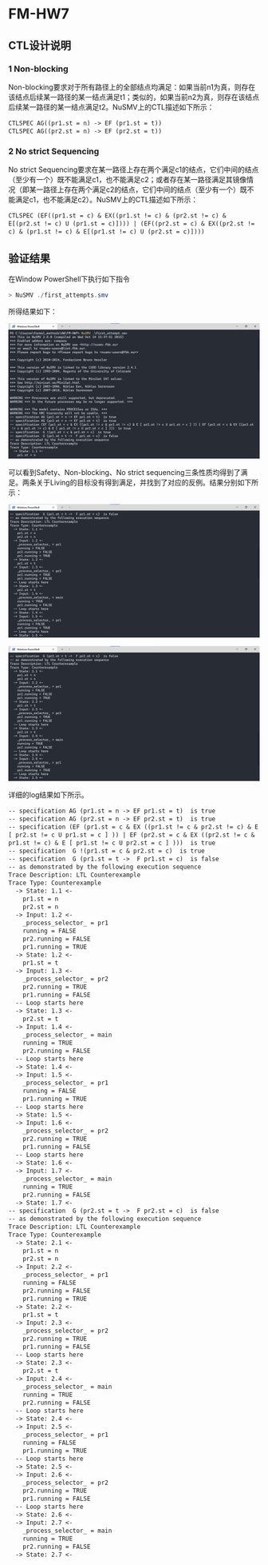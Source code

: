 # FM-HW7

## CTL设计说明

### 1 Non-blocking

Non-blocking要求对于所有路径上的全部结点均满足：如果当前n1为真，则存在该结点后续某一路径的某一结点满足t1；类似的，如果当前n2为真，则存在该结点后续某一路径的某一结点满足t2。NuSMV上的CTL描述如下所示：

```NuSMV
CTLSPEC AG((pr1.st = n) -> EF (pr1.st = t))
CTLSPEC AG((pr2.st = n) -> EF (pr2.st = t))
```

### 2 No strict Sequencing

No strict Sequencing要求在某一路径上存在两个满足c1的结点，它们中间的结点（至少有一个）既不能满足c1，也不能满足c2；或者存在某一路径满足其镜像情况（即某一路径上存在两个满足c2的结点，它们中间的结点（至少有一个）既不能满足c1，也不能满足c2）。NuSMV上的CTL描述如下所示：

```NuSMV
CTLSPEC (EF((pr1.st = c) & EX((pr1.st != c) & (pr2.st != c) & E[(pr2.st != c) U (pr1.st = c)]))) | (EF((pr2.st = c) & EX((pr2.st != c) & (pr1.st != c) & E[(pr1.st != c) U (pr2.st = c)])))
```

## 验证结果

在Window PowerShell下执行如下指令

```powershell
> NuSMV ./first_attempts.smv
```

所得结果如下：

![](./figs/verification.jpg)

可以看到Safety、Non-blocking、No strict sequencing三条性质均得到了满足。两条关于Living的目标没有得到满足，并找到了对应的反例。结果分别如下所示：

![](./figs/living_1.jpg)

![](./figs/living_2.jpg)

详细的log结果如下所示。

```log
-- specification AG (pr1.st = n -> EF pr1.st = t)  is true
-- specification AG (pr2.st = n -> EF pr2.st = t)  is true
-- specification (EF (pr1.st = c & EX ((pr1.st != c & pr2.st != c) & E [ pr2.st != c U pr1.st = c ] )) | EF (pr2.st = c & EX ((pr2.st != c & pr1.st != c) & E [ pr1.st != c U pr2.st = c ] )))  is true
-- specification  G !(pr1.st = c & pr2.st = c)  is true
-- specification  G (pr1.st = t ->  F pr1.st = c)  is false
-- as demonstrated by the following execution sequence
Trace Description: LTL Counterexample
Trace Type: Counterexample
  -> State: 1.1 <-
    pr1.st = n
    pr2.st = n
  -> Input: 1.2 <-
    _process_selector_ = pr1
    running = FALSE
    pr2.running = FALSE
    pr1.running = TRUE
  -> State: 1.2 <-
    pr1.st = t
  -> Input: 1.3 <-
    _process_selector_ = pr2
    pr2.running = TRUE
    pr1.running = FALSE
  -- Loop starts here
  -> State: 1.3 <-
    pr2.st = t
  -> Input: 1.4 <-
    _process_selector_ = main
    running = TRUE
    pr2.running = FALSE
  -- Loop starts here
  -> State: 1.4 <-
  -> Input: 1.5 <-
    _process_selector_ = pr1
    running = FALSE
    pr1.running = TRUE
  -- Loop starts here
  -> State: 1.5 <-
  -> Input: 1.6 <-
    _process_selector_ = pr2
    pr2.running = TRUE
    pr1.running = FALSE
  -- Loop starts here
  -> State: 1.6 <-
  -> Input: 1.7 <-
    _process_selector_ = main
    running = TRUE
    pr2.running = FALSE
  -> State: 1.7 <-
-- specification  G (pr2.st = t ->  F pr2.st = c)  is false
-- as demonstrated by the following execution sequence
Trace Description: LTL Counterexample
Trace Type: Counterexample
  -> State: 2.1 <-
    pr1.st = n
    pr2.st = n
  -> Input: 2.2 <-
    _process_selector_ = pr1
    running = FALSE
    pr2.running = FALSE
    pr1.running = TRUE
  -> State: 2.2 <-
    pr1.st = t
  -> Input: 2.3 <-
    _process_selector_ = pr2
    pr2.running = TRUE
    pr1.running = FALSE
  -- Loop starts here
  -> State: 2.3 <-
    pr2.st = t
  -> Input: 2.4 <-
    _process_selector_ = main
    running = TRUE
    pr2.running = FALSE
  -- Loop starts here
  -> State: 2.4 <-
  -> Input: 2.5 <-
    _process_selector_ = pr1
    running = FALSE
    pr1.running = TRUE
  -- Loop starts here
  -> State: 2.5 <-
  -> Input: 2.6 <-
    _process_selector_ = pr2
    pr2.running = TRUE
    pr1.running = FALSE
  -- Loop starts here
  -> State: 2.6 <-
  -> Input: 2.7 <-
    _process_selector_ = main
    running = TRUE
    pr2.running = FALSE
  -> State: 2.7 <-
```

